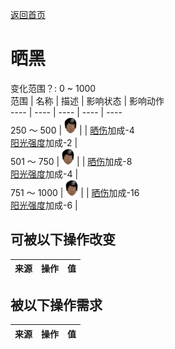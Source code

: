 [返回首页](index.md)  
# 晒黑  
变化范围？: 0 ~ 1000  
范围  |  名称  |  描述  |  影响状态  |  影响动作  
----  |  ----  |  ----  |  ----  |  ----  
250 ～ 500  |  <img decoding="async" src="Sprite/Perk_DarkSkin.png" style="width:20px;">  |    |  [晒伤](Sunburn.md)加成-4<br>[阳光强度](SunStrength.md)加成-2  |    
501 ～ 750  |  <img decoding="async" src="Sprite/Perk_DarkSkin.png" style="width:20px;">  |    |  [晒伤](Sunburn.md)加成-8<br>[阳光强度](SunStrength.md)加成-4  |    
751 ～ 1000  |  <img decoding="async" src="Sprite/Perk_DarkSkin.png" style="width:20px;">  |    |  [晒伤](Sunburn.md)加成-16<br>[阳光强度](SunStrength.md)加成-6  |    
## 可被以下操作改变  
来源  |  操作  |  值  
----  |  ----  |  ----  
## 被以下操作需求  
来源  |  操作  |  值  
----  |  ----  |  ----  
